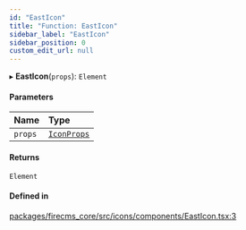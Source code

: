 ```yaml
---
id: "EastIcon"
title: "Function: EastIcon"
sidebar_label: "EastIcon"
sidebar_position: 0
custom_edit_url: null
---
```


▸ **EastIcon**(`props`): `Element`

#### Parameters

| Name | Type |
| :------ | :------ |
| `props` | [`IconProps`](../types/IconProps.md) |

#### Returns

`Element`

#### Defined in

[packages/firecms_core/src/icons/components/EastIcon.tsx:3](https://github.com/FireCMSco/firecms/blob/d45f3739/packages/firecms_core/src/icons/components/EastIcon.tsx#L3)
